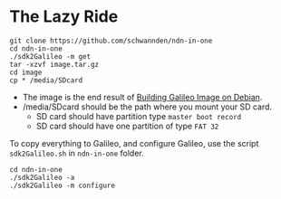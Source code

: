 # The Lazy Ride
```
git clone https://github.com/schwannden/ndn-in-one
cd ndn-in-one
./sdk2Galileo -m get
tar -xzvf image.tar.gz
cd image
cp * /media/SDcard
```
* The image is the end result of [Building Galileo Image on Debian](building_galileo_image_on_debian.md).
* /media/SDcard should be the path where you mount your SD card.
  * SD card should have partition type `master boot record`
  * SD card should have one partition of type `FAT 32`

To copy everything to Galileo, and configure Galileo, use the script `sdk2Galileo.sh` in `ndn-in-one` folder.
```
cd ndn-in-one
./sdk2Galileo -a
./sdk2Galileo -m configure
```